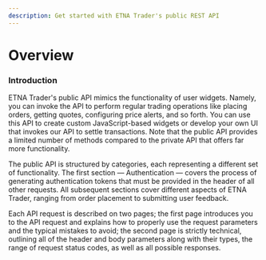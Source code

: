 ```yaml
---
description: Get started with ETNA Trader's public REST API
---
```


# Overview

### Introduction

ETNA Trader's public API mimics the functionality of user widgets. Namely, you can invoke the API to perform regular trading operations like placing orders, getting quotes, configuring price alerts, and so forth. You can use this API to create custom JavaScript-based widgets or develop your own UI that invokes our API to settle transactions. Note that the public API provides a limited number of methods compared to the private API that offers far more functionality.

The public API is structured by categories, each representing a different set of functionality. The first section — Authentication — covers the process of generating authentication tokens that must be provided in the header of all other requests. All subsequent sections cover different aspects of ETNA Trader, ranging from order placement to submitting user feedback.

Each API request is described on two pages; the first page introduces you to the API request and explains how to properly use the request parameters and the typical mistakes to avoid; the second page is strictly technical, outlining all of the header and body parameters along with their types, the range of request status codes, as well as all possible responses.

